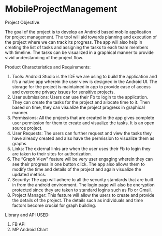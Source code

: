 # MobileProjectManagement

Project Objective: 

The goal of the project is to develop an Android based mobile application for project management. The tool will aid towards planning and execution of the project where we can track its progress. The app will also help in creating the list of tasks and assigning the tasks to each team members with timeline. The tasks can be visualized in a graphical manner to provide vivid understanding of the project flow.

Product Characteristics and Requirements:

1.	Tools: Android Studio is the IDE we are using to build the application and it’s a native app wherein the user view is designed in the Android UI. The storage for the project is maintained in app to provide ease of access and overcome privacy issues for sensitive projects. 
2.	User submissions: Users can use their Fb to login to the application. They can create the tasks for the project and allocate time to it. Then based on time, they can visualize the project progress in graphical manner. 
3.	Permissions: All the projects that are created in the app gives complete user permission for them to create and visualize the tasks. It is an open source project. 
4.	User Requests: The users can further request and view the tasks they have already created and also have the permission to visualize them as graphs.
5.	Links: The external links are when the user uses their Fb to login they are taken to their sites for authorization.
6.	The “Graph View” feature will be very user engaging wherein they can see their progress in one button click. The app also allows them to modify the time and details of the project and again visualize the updated metrics. 
7.	Security: The app will adhere to all the security standards that are built in from the android environment. The login page will also be encryption protected since they are taken to standard logins such as Fb or Gmail.
8.	Project Manager: This feature will allow the users to create and provide the details of the project. The details such as individuals and time factors become crucial for graph building. 

Library and API USED:
1. FB API
2. MP Android Chart 





